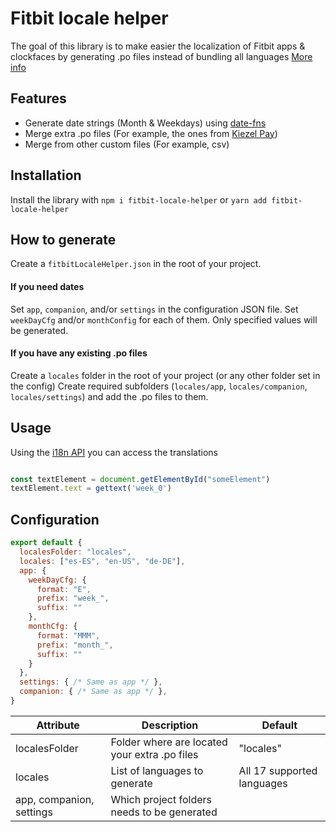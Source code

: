 # Fitbit locale helper

The goal of this library is to make easier the localization of Fitbit apps & clockfaces by generating .po files 
instead of bundling all languages [More info](https://dev.fitbit.com/build/guides/localization/) 

## Features

- Generate date strings (Month & Weekdays) using [date-fns](https://www.npmjs.com/package/date-fns)
- Merge extra .po files (For example, the ones from [Kiezel Pay](https://www.kiezelpay.com/))
- Merge from other custom files (For example, csv)

## Installation

Install the library with `npm i fitbit-locale-helper` or `yarn add fitbit-locale-helper`

## How to generate

Create a `fitbitLocaleHelper.json` in the root of your project.

#### If you need dates
Set `app`, `companion`, and/or `settings` in the configuration JSON file.
Set `weekDayCfg` and/or `monthConfig` for each of them. Only specified values will be generated. 

#### If you have any existing .po files
Create a `locales` folder in the root of your project (or any other folder set in the config)
Create required subfolders (`locales/app`, `locales/companion`, `locales/settings`) and add the .po files to them.

## Usage

Using the [i18n API](https://dev.fitbit.com/build/reference/device-api/i18n/) you can access the translations

```javascript

const textElement = document.getElementById("someElement") 
textElement.text = gettext('week_0')
```


## Configuration

```javascript
export default {
  localesFolder: "locales",
  locales: ["es-ES", "en-US", "de-DE"],
  app: {
    weekDayCfg: {
      format: "E",
      prefix: "week_",
      suffix: ""
    },
    monthCfg: {
      format: "MMM",
      prefix: "month_",
      suffix: ""
    }
  },
  settings: { /* Same as app */ },
  companion: { /* Same as app */ },
}
```

| Attribute | Description | Default |
| --- | --- | --- |
| localesFolder | Folder where are located your extra .po files | "locales"
| locales | List of languages to generate | All 17 supported languages |
| app, companion, settings | Which project folders needs to be generated | |


